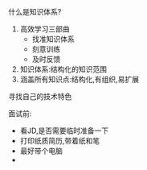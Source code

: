 什么是知识体系?
1. 高效学习三部曲
    - 找准知识体系
    - 刻意训练
    - 及时反馈
2. 知识体系:结构化的知识范围
3. 涵盖所有知识点:结构化,有组织,易扩展

寻找自己的技术特色

面试前:
- 看JD,是否需要临时准备一下
- 打印纸质简历,带着纸和笔
- 最好带个电脑
- 